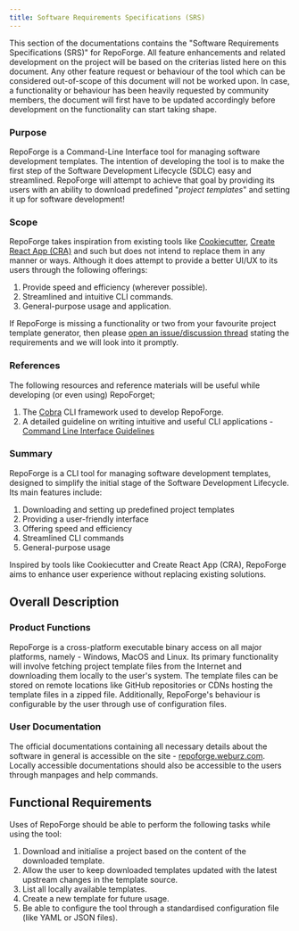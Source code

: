 ```yaml
---
title: Software Requirements Specifications (SRS)
---
```


This section of the documentations contains the "Software Requirements
Specifications (SRS)" for RepoForge. All feature enhancements and related
development on the project will be based on the criterias listed here on this
document. Any other feature request or behaviour of the tool which can be
considered out-of-scope of this document will not be worked upon. In case, a
functionality or behaviour has been heavily requested by community members, the
document will first have to be updated accordingly before development on the
functionality can start taking shape.

### Purpose

RepoForge is a Command-Line Interface tool for managing software development
templates. The intention of developing the tool is to make the first step of the
Software Development Lifecycle (SDLC) easy and streamlined. RepoForge will
attempt to achieve that goal by providing its users with an ability to download
predefined "_project templates_" and setting it up for software development!

### Scope

RepoForge takes inspiration from existing tools like
[Cookiecutter](https://cookiecutter.readthedocs.io),
[Create React App (CRA)](https://create-react-app.dev) and such but does not
intend to replace them in any manner or ways. Although it does attempt to
provide a better UI/UX to its users through the following offerings:

1. Provide speed and efficiency (wherever possible).
2. Streamlined and intuitive CLI commands.
3. General-purpose usage and application.

If RepoForge is missing a functionality or two from your favourite project
template generator, then please
[open an issue/discussion thread](https://github.com/Weburz/repoforge/issues/new)
stating the requirements and we will look into it promptly.

### References

The following resources and reference materials will be useful while developing
(or even using) RepoForget;

1. The [Cobra](https://cobra.dev) CLI framework used to develop RepoForge.
2. A detailed guideline on writing intuitive and useful CLI applications -
   [Command Line Interface Guidelines](https://clig.dev)

### Summary

RepoForge is a CLI tool for managing software development templates, designed to
simplify the initial stage of the Software Development Lifecycle. Its main
features include:

1. Downloading and setting up predefined project templates
2. Providing a user-friendly interface
3. Offering speed and efficiency
4. Streamlined CLI commands
5. General-purpose usage

Inspired by tools like Cookiecutter and Create React App (CRA), RepoForge aims
to enhance user experience without replacing existing solutions.

## Overall Description

### Product Functions

RepoForge is a cross-platform executable binary access on all major platforms,
namely - Windows, MacOS and Linux. Its primary functionality will involve
fetching project template files from the Internet and downloading them locally
to the user's system. The template files can be stored on remote locations like
GitHub repositories or CDNs hosting the template files in a zipped file.
Additionally, RepoForge's behaviour is configurable by the user through use of
configuration files.

### User Documentation

The official documentations containing all necessary details about the software
in general is accessible on the site -
[repoforge.weburz.com](https://repoforge.weburz.com). Locally accessible
documentations should also be accessible to the users through manpages and help
commands.

## Functional Requirements

Uses of RepoForge should be able to perform the following tasks while using the
tool:

1. Download and initialise a project based on the content of the downloaded
   template.
2. Allow the user to keep downloaded templates updated with the latest upstream
   changes in the template source.
3. List all locally available templates.
4. Create a new template for future usage.
5. Be able to configure the tool through a standardised configuration file (like
   YAML or JSON files).

